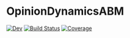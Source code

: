 # OpinionDynamicsABM

[![Dev](https://img.shields.io/badge/docs-dev-blue.svg)](https://amartine.gitlab.io/OpinionDynamicsABM.jl/dev)
[![Build Status](https://github.com/amartine/OpinionDynamicsABM.jl/badges/main/pipeline.svg)](https://github.com/amartine/OpinionDynamicsABM.jl/pipelines)
[![Coverage](https://github.com/amartine/OpinionDynamicsABM.jl/badges/main/coverage.svg)](https://github.com/amartine/OpinionDynamicsABM.jl/commits/main)
